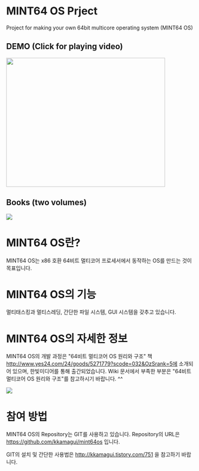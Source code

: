# MINT64 OS Prject
Project for making your own 64bit multicore operating system (MINT64 OS)

## DEMO (Click for playing video)

<a href='http://www.youtube.com/watch?feature=player_embedded&v=TmfPimwaM4Q' target='_blank'><img src='http://img.youtube.com/vi/TmfPimwaM4Q/0.jpg' width='425' height=344 /></a>

## Books (two volumes)

[![](http://ts.daumcdn.net/custom/blog/11/117824/skin/images/book1.jpg)](http://www.amazon.com/64-bit-multi-core-principles-structure-Korean/dp/8979148364/ref=sr_1_1?ie=UTF8&qid=1449647674&sr=8-1&keywords=64-bit+multi-core+OS+principles+and+structure)

# MINT64 OS란? #
MINT64 OS는 x86 호환 64비트 멀티코어 프로세서에서 동작하는 OS를 만드는 것이 목표입니다.

# MINT64 OS의 기능 #
멀티태스킹과 멀티스레딩, 간단한 파일 시스템, GUI 시스템을 갖추고 있습니다.


# MINT64 OS의 자세한 정보 #
MINT64 OS의 개발 과정은 "64비트 멀티코어 OS 원리와 구조" 책 http://www.yes24.com/24/goods/5271779?scode=032&OzSrank=5에 소개되어 있으며, 한빛미디어를 통해 출간되었습니다. Wiki 문서에서 부족한 부분은 "64비트 멀티코어 OS 원리와 구조"를 참고하시기 바랍니다. ^^

[![](http://ts.daumcdn.net/custom/blog/11/117824/skin/images/book1.jpg)](http://www.yes24.com/24/goods/5271779?scode=032&OzSrank=5)


# 참여 방법 #
MINT64 OS의 Repository는 GIT를 사용하고 있습니다. Repository의 URL은 https://github.com/kkamagui/mint64os 입니다.

GIT의 설치 및 간단한 사용법은 http://kkamagui.tistory.com/751 을 참고하기 바랍니다.
